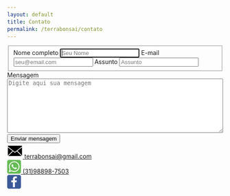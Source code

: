 ```yaml
---
layout: default
title: Contato
permalink: /terrabonsai/contato
---
```


<main class="main">
    <div class="container">
        <form>
            <fieldset>
<!--            <input type=hidden name="destino" value="lima.aloizio@gmail.com">-->
<!--            <input type=hidden name="enviado" value="http://www.seudominio.xxx.yy/enviado.htm">            -->
            <label for="nome">Nome completo</label>
            <input id="nome" type="text" name="nome" required autofocus pattern="[A-Za-z ']{4,}" title="O nome precisa ter pelo menos 4 caracteres" placeholder="Seu Nome">
            <label for="email">E-mail</label>
            <input id="email" type="email" name="email" required placeholder="seu@email.com">
            <label for="assunto">Assunto</label>
            <input id="assunto" type="assunto" name="assunto" required placeholder="Assunto">
            </fieldset>
            <label for="mensagem">Mensagem</label>
            <textarea id="mensagem" name="mensagem" cols="60" rows="8" placeholder="Digite aqui sua mensagem"></textarea>
            <button type="submit">Enviar mensagem</button>
        </form>
    </div>
    <div class="icones-contatos">
        <div class="box">
            <a href="mailto:terrabonsai@gmail.com">
                <img src="../assets/images/envelope.png" alt="email">
            </a>
            <a class="texto" href="mailto:terrabonsai@gmail.com">terrabonsai@gmail.com</a>
        </div>
        <div class="box">
            <a href="tel:+5531988987503">
                <img src="../assets/images/whatsapp.png" alt="telefone">
            </a>
            <a class="texto" href="tel:+5531988987503">(31)98898-7503</a>
        </div>
        <div class="box">
            <a href="https://www.facebook.com/Escola-Terra-Bonsai-231177263574283/">
                <img src="../assets/images/facebook.png" alt="facebook">
            </a>
        </div>
    </div>
</main>
